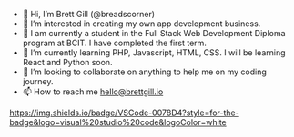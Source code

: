 - 👋 Hi, I’m Brett Gill (@breadscorner)
- 👀 I’m interested in creating my own app development business.
- 👀 I am currently a student in the Full Stack Web Development Diploma program at BCIT. I have completed the first term.
- 🌱 I’m currently learning PHP, Javascript, HTML, CSS. I will be learning React and Python soon.
- 💞️ I’m looking to collaborate on anything to help me on my coding journey.
- 📫 How to reach me hello@brettgill.io

https://img.shields.io/badge/VSCode-0078D4?style=for-the-badge&logo=visual%20studio%20code&logoColor=white

<!---
breadscorner/breadscorner is a ✨ special ✨ repository because its `README.md` (this file) appears on your GitHub profile.
You can click the Preview link to take a look at your changes.
--->
